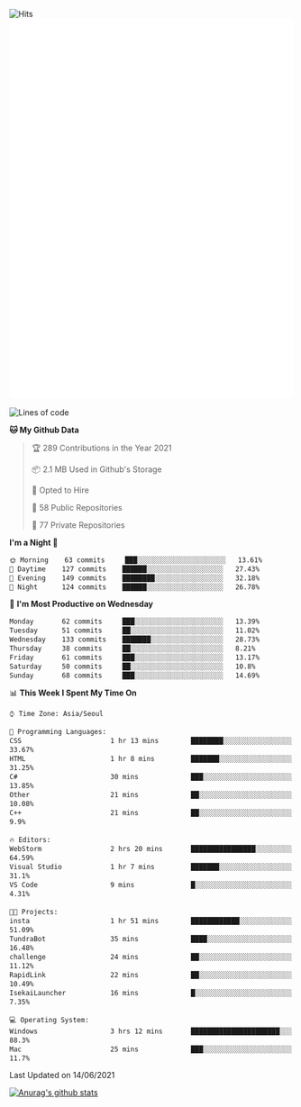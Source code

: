 ![Hits](https://hits.seeyoufarm.com/api/count/incr/badge.svg?url=https%3A%2F%2Fgithub.com%2Fkokose1234&count_bg=%2379C83D&title_bg=%23555555&icon=apple.svg&icon_color=%23E7E7E7&title=hits&edge_flat=false)
<br/>
![Metrics](https://github.com/kokose1234/kokose1234/blob/main/github-metrics.svg)

<!--START_SECTION:waka-->
![Lines of code](https://img.shields.io/badge/From%20Hello%20World%20I%27ve%20Written-13.2%20million%20lines%20of%20code-blue)

**🐱 My Github Data** 

> 🏆 289 Contributions in the Year 2021
 > 
> 📦 2.1 MB Used in Github's Storage 
 > 
> 💼 Opted to Hire
 > 
> 📜 58 Public Repositories 
 > 
> 🔑 77 Private Repositories  
 > 
**I'm a Night 🦉** 

```text
🌞 Morning    63 commits     ███░░░░░░░░░░░░░░░░░░░░░░   13.61% 
🌆 Daytime    127 commits    ██████░░░░░░░░░░░░░░░░░░░   27.43% 
🌃 Evening    149 commits    ████████░░░░░░░░░░░░░░░░░   32.18% 
🌙 Night      124 commits    ██████░░░░░░░░░░░░░░░░░░░   26.78%

```
📅 **I'm Most Productive on Wednesday** 

```text
Monday       62 commits     ███░░░░░░░░░░░░░░░░░░░░░░   13.39% 
Tuesday      51 commits     ██░░░░░░░░░░░░░░░░░░░░░░░   11.02% 
Wednesday    133 commits    ███████░░░░░░░░░░░░░░░░░░   28.73% 
Thursday     38 commits     ██░░░░░░░░░░░░░░░░░░░░░░░   8.21% 
Friday       61 commits     ███░░░░░░░░░░░░░░░░░░░░░░   13.17% 
Saturday     50 commits     ██░░░░░░░░░░░░░░░░░░░░░░░   10.8% 
Sunday       68 commits     ███░░░░░░░░░░░░░░░░░░░░░░   14.69%

```


📊 **This Week I Spent My Time On** 

```text
⌚︎ Time Zone: Asia/Seoul

💬 Programming Languages: 
CSS                      1 hr 13 mins        ████████░░░░░░░░░░░░░░░░░   33.67% 
HTML                     1 hr 8 mins         ███████░░░░░░░░░░░░░░░░░░   31.25% 
C#                       30 mins             ███░░░░░░░░░░░░░░░░░░░░░░   13.85% 
Other                    21 mins             ██░░░░░░░░░░░░░░░░░░░░░░░   10.08% 
C++                      21 mins             ██░░░░░░░░░░░░░░░░░░░░░░░   9.9%

🔥 Editors: 
WebStorm                 2 hrs 20 mins       ████████████████░░░░░░░░░   64.59% 
Visual Studio            1 hr 7 mins         ███████░░░░░░░░░░░░░░░░░░   31.1% 
VS Code                  9 mins              █░░░░░░░░░░░░░░░░░░░░░░░░   4.31%

🐱‍💻 Projects: 
insta                    1 hr 51 mins        ████████████░░░░░░░░░░░░░   51.09% 
TundraBot                35 mins             ████░░░░░░░░░░░░░░░░░░░░░   16.48% 
challenge                24 mins             ██░░░░░░░░░░░░░░░░░░░░░░░   11.12% 
RapidLink                22 mins             ██░░░░░░░░░░░░░░░░░░░░░░░   10.49% 
IsekaiLauncher           16 mins             █░░░░░░░░░░░░░░░░░░░░░░░░   7.35%

💻 Operating System: 
Windows                  3 hrs 12 mins       ██████████████████████░░░   88.3% 
Mac                      25 mins             ███░░░░░░░░░░░░░░░░░░░░░░   11.7%

```


 Last Updated on 14/06/2021
<!--END_SECTION:waka-->

[![Anurag's github stats](https://github-readme-stats.vercel.app/api?username=kokose1234&theme=dracula)](https://github.com/anuraghazra/github-readme-stats)



	
